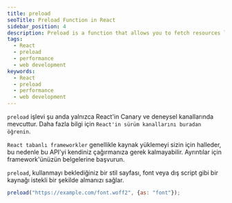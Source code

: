 ```yaml
---
title: preload
seoTitle: Preload Function in React
sidebar_position: 4
description: Preload is a function that allows you to fetch resources like stylesheets, fonts, or external scripts preemptively. This document covers its usage, parameters, and best practices.
tags: 
  - React
  - preload
  - performance
  - web development
keywords: 
  - React
  - preload
  - performance
  - web development
---
```

`preload` işlevi şu anda yalnızca React'in Canary ve deneysel kanallarında mevcuttur. Daha fazla bilgi için `React'in sürüm kanallarını buradan öğrenin`.





`React tabanlı frameworkler` genellikle kaynak yüklemeyi sizin için halleder, bu nedenle bu API'yi kendiniz çağırmanıza gerek kalmayabilir. Ayrıntılar için framework'ünüzün belgelerine başvurun.





`preload`, kullanmayı beklediğiniz bir stil sayfası, font veya dış script gibi bir kaynağı istekli bir şekilde almanızı sağlar.

```js
preload("https://example.com/font.woff2", {as: "font"});
```